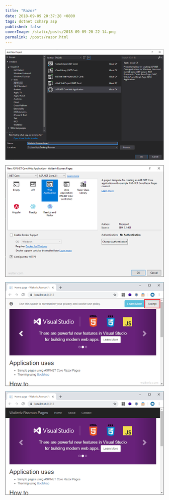 ```yaml
---
title: "Razor"
date: 2018-09-09 20:37:28 +0800
tags: dotnet csharp asp
published: false
coverImage: /static/posts/2018-09-09-20-22-14.png
permalink: /posts/razor.html
---
```


![创建 ASP.NET Core Web 应用程序](/static/posts/2018-09-09-20-22-14.png)

![创建 Web 应用程序](/static/posts/2018-09-09-20-23-09.png)

![接受](/static/posts/2018-09-09-20-33-36.png)

![页面链接](/static/posts/2018-09-09-20-34-48.png)




